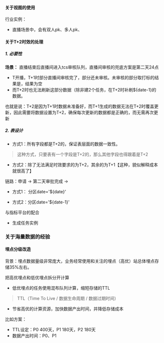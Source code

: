 


#### 关于视图的使用
行业实例：
- 直播场景中，会有双人pk、多人pk、



#### 关于T+2时效的处理
##### 1. 必要性
**场景：** 直播结束后直播间进入tcs审核队列，直播间审核的兜底方案是第二天24点
- T开播，T+1时部分直播间审核完了，部分还未审核。未审核的部分取打标的结果是，结果为空
- 而T+2时也无法刷新这部分数据（除非建2个任务，在T+2时补刷${date-1}的数据。

也就是说：T+2是因为T+1时数据未准备好，而T+1生成的数据无法在T+2时覆盖更新，因此需要将数据设置为T+2，确保每次更新的数据都是正确的，而无需再次更新

##### 2. 表设计
- 方式1：所有字段都是T+2的，保证表层面的数据一致性。
> 这种方式，只要表有一个字段是T+2的，那么其他字段也得跟着是T+2
- 方式2：除了无法满足时效要求的为T+2，其余的为T+1【这种，貌似解释成本就很高了】

链路：申请 -> 第二天审批完成 -> 


- 方式1： 分区date='${date}'


- 方式2：分区date='${date-1}'

与指标平台的配合
- 生成任务实例




### 关于海量数据的经验

#### 埋点分级改造
背景：埋点数据量级非常庞大，业务经常使用和关注的埋点（高优）站总体埋点存储35%左右。

把高优埋点和低优埋点拆分开计算
- 低优埋点的任务使用混布队列计算，缩短存储的TTL
> TTL（Time To Live / 数据生命周期 / 数据过期时间）
- 节省高优的计算资源，加快数据产出时间，并降低存储成本

比如方案：
- TTL设定：P0 400天，P1 180天，P2 180天
- 数据产出时间：P0、P1


